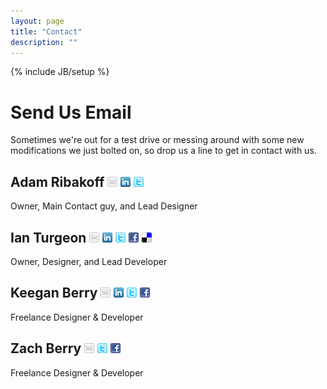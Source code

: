 ```yaml
---
layout: page
title: "Contact"
description: ""
---
```

{% include JB/setup %}

# Send Us Email

Sometimes we're out for a test drive or messing around with some new modifications we just bolted on, so drop us a line to get in contact with us.

## Adam Ribakoff <a title="email" href="&#109;&#97;&#105;&#108;&#116;&#111;:&#x61;&#x64;&#x61;&#109;&#64;&#x72;&#101;&#x76;&#x2D;&#x69;&#110;&#46;&#x63;&#x6F;&#109;"><img src="/assets/images/email.png" alt="email" /></a> <a title="linkedin" href="http://www.linkedin.com/in/adamribakoff"><img src="/assets/images/linkedin.png" alt="linkedin" /></a> <a title="twitter" href="http://twitter.com/autosyndicate"><img src="/assets/images/twitter.png" alt="twitter"/></a>
Owner, Main Contact guy, and Lead Designer

## Ian Turgeon <a title="email"  href="ma&#105;l&#116;o&#58;&#105;&#97;&#110;&#64;&#114;&#101;&#118;&#45;&#105;&#110;&#46;&#99;&#111;&#109;"><img src="/assets/images/email.png" alt="email" /></a> <a title="linkedin" href="http://www.linkedin.com/in/iturgeon"><img src="/assets/images/linkedin.png" alt="linkedin" /></a> <a title="twitter" href="http://twitter.com/iturgeon"><img src="/assets/images/twitter.png" alt="twitter" /></a> <a title="facebook" href="http://www.facebook.com/iturgeon"><img src="/assets/images/facebook.png" alt="facebook" /></a> <a title="delicious" href="http://delicious.com/iturgeon/"><img src="/assets/images/delicious.png" alt="delicious" /></a>
Owner, Designer, and Lead Developer

## Keegan Berry <a title="email" href="&#109;&#97;&#105;&#108;&#116;&#111;&#58;%6&#66;e&#101;g%&#54;1n&#64;%72&#101;v-&#105;n&#46;%&#54;3om"><img src="/assets/images/email.png" alt="email" /></a> <a title="linkedin" href="http://www.linkedin.com/pub/keegan-berry/13/8a7/552"><img src="/assets/images/linkedin.png" alt="linkedin" /></a> <a title="twitter" href="http://twitter.com/keegan"><img src="/assets/images/twitter.png" alt="twitter" /></a> <a title="facebook" href="http://www.facebook.com/#/keglegs"><img src="/assets/images/facebook.png" alt="facebook" /></a>
Freelance Designer &amp; Developer

## Zach Berry <a title="email"  href="m&#97;&#105;l&#116;o&#58;z%61c&#37;68&#64;r&#101;v%2Din&#46;&#37;63om"><img src="/assets/images/email.png" alt="email" /></a> <a title="twitter" href="http://twitter.com/zachberry"><img src="/assets/images/twitter.png" alt="twitter" /></a> <a title="facebook" href="http://www.facebook.com/#/zachary.berry"><img src="/assets/images/facebook.png" alt="facebook" /></a>
Freelance Designer &amp; Developer